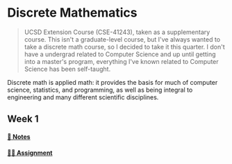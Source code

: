 # Discrete Mathematics

> UCSD Extension Course (CSE-41243), taken as a supplementary course. This isn't a graduate-level course, but I've always wanted to take a discrete math course, so I decided to take it this quarter. I don't have a undergrad related to Computer Science and up until getting into a master's program, everything I've known related to Computer Science has been self-taught.

Discrete math is applied math: it provides the basis for much of computer science, statistics, and programming, as well as being integral to engineering and many different scientific disciplines.

## Week 1
#### [📓 Notes](week1-notes.md)
#### [✍🏻 Assignment](week1-assignment.md)

